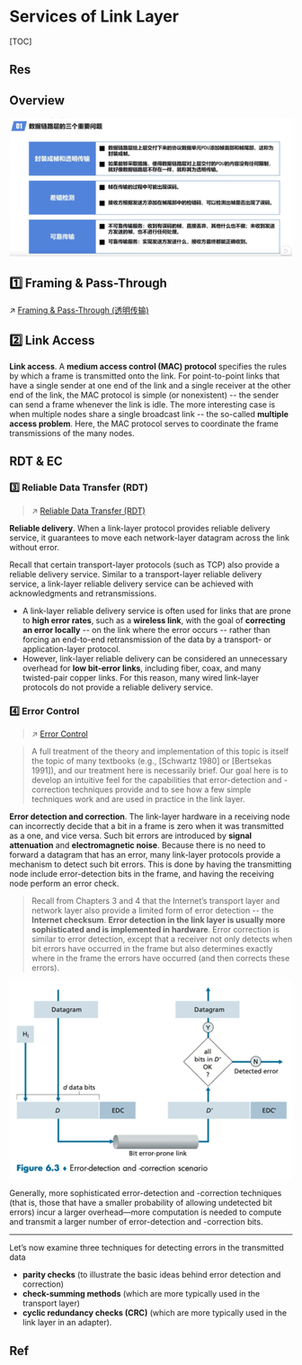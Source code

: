 # Services of Link Layer

[TOC]



## Res


## Overview
![](../../../../../../../Assets/Pics/Screenshot%202023-06-02%20at%202.07.55%20PM.png)



## 1️⃣ Framing & Pass-Through
↗ [Framing & Pass-Through (透明传输)](Framing%20&%20Pass-Through%20(透明传输).md)



## 2️⃣ Link Access
**Link access**. A **medium access control (MAC) protocol** specifies the rules by which a frame is transmitted onto the link. For point-to-point links that have a single sender at one end of the link and a single receiver at the other end of the link, the MAC protocol is simple (or nonexistent) -- the sender can send a frame whenever the link is idle. The more interesting case is when multiple nodes share a single broadcast link -- the so-called **multiple access problem**. Here, the MAC protocol serves to coordinate the frame transmissions of the many nodes.



## RDT & EC
### 3️⃣ Reliable Data Transfer (RDT)
> ↗ [Reliable Data Transfer (RDT)](../../../Reliable%20Data%20Transfer%20(RDT)/Reliable%20Data%20Transfer%20(RDT).md)

**Reliable delivery**. When a link-layer protocol provides reliable delivery service, it guarantees to move each network-layer datagram across the link without error.

Recall that certain transport-layer protocols (such as TCP) also provide a reliable delivery service. Similar to a transport-layer reliable delivery service, a link-layer reliable delivery service can be achieved with acknowledgments and retransmissions.

- A link-layer reliable delivery service is often used for links that are prone to **high error rates**, such as a **wireless link**, with the goal of **correcting an error locally** -- on the link where the error occurs -- rather than forcing an end-to-end retransmission of the data by a transport- or application-layer protocol. 
- However, link-layer reliable delivery can be considered an unnecessary overhead for **low bit-error links**, including fiber, coax, and many twisted-pair copper links. For this reason, many wired link-layer protocols do not provide a reliable delivery service.


### 4️⃣ Error Control
> ↗ [Error Control](../../../Error%20Control/Error%20Control.md)

> A full treatment of the theory and implementation of this topic is itself the topic of many textbooks (e.g., [Schwartz 1980] or [Bertsekas 1991]), and our treatment here is necessarily brief. Our goal here is to develop an intuitive feel for the capabilities that error-detection and -correction techniques provide and to see how a few simple techniques work and are used in practice in the link layer.

**Error detection and correction**. The link-layer hardware in a receiving node can incorrectly decide that a bit in a frame is zero when it was transmitted as a one, and vice versa. Such bit errors are introduced by **signal attenuation** and **electromagnetic noise**. Because there is no need to forward a datagram that has an error, many link-layer protocols provide a mechanism to detect such bit errors. This is done by having the transmitting node include error-detection bits in the frame, and having the receiving node perform an error check. 

> Recall from Chapters 3 and 4 that the Internet’s transport layer and network layer also provide a limited form of error detection -- the **Internet checksum**. **Error detection in the link layer is usually more sophisticated and is implemented in hardware**. Error correction is similar to error detection, except that a receiver not only detects when bit errors have occurred in the frame but also determines exactly where in the frame the errors have occurred (and then corrects these errors).


![](../../../../../../../Assets/Pics/Screenshot%202023-05-31%20at%208.45.59%20AM.png)

Generally, more sophisticated error-detection and -correction techniques (that is, those that have a smaller probability of allowing undetected bit errors) incur a larger overhead—more computation is needed to compute and transmit a larger number of error-detection and -correction bits.

---
Let’s now examine three techniques for detecting errors in the transmitted data
- **parity checks** (to illustrate the basic ideas behind error detection and correction)
- **check-summing methods** (which are more typically used in the transport layer)
- **cyclic redundancy checks (CRC)** (which are more typically used in the link layer in an adapter).



## Ref

